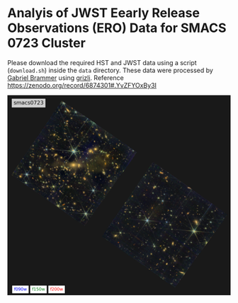 # Analyis of JWST Eearly Release Observations (ERO) Data for SMACS 0723 Cluster 

Please download the required HST and JWST data using a script (`download.sh`) inside the `data` directory. These data were processed by [Gabriel Brammer](https://gbrammer.github.io/) using [grizli](https://github.com/gbrammer/grizli). Reference https://zenodo.org/record/6874301#.YvZFYOxBy3I

![image3](smacs0723.png)
